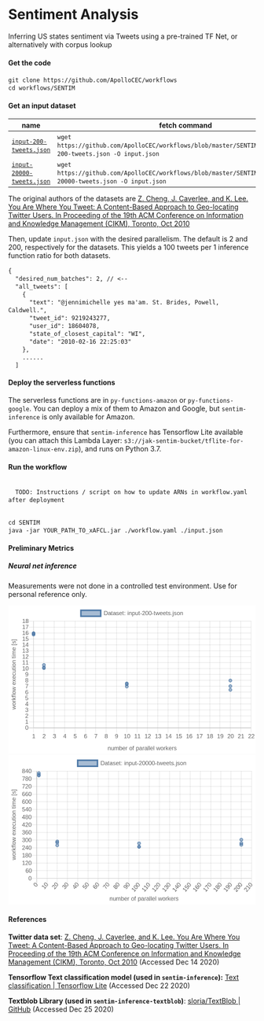 # Sentiment Analysis

Inferring US states sentiment via Tweets using a pre-trained TF Net, or alternatively with corpus lookup


#### Get the code

```
git clone https://github.com/ApolloCEC/workflows
cd workflows/SENTIM
``` 

#### Get an input dataset

name | fetch command 
----|----
[`input-200-tweets.json`](https://github.com/ApolloCEC/workflows/blob/master/SENTIM/datasets/input-200-tweets.json) | `wget https://github.com/ApolloCEC/workflows/blob/master/SENTIM/datasets/input-200-tweets.json -O input.json`
[`input-20000-tweets.json`](https://github.com/ApolloCEC/workflows/blob/master/SENTIM/datasets/input-20000-tweets.json) | `wget https://github.com/ApolloCEC/workflows/blob/master/SENTIM/datasets/input-20000-tweets.json -O input.json` 

The original authors of the datasets are [Z. Cheng, J. Caverlee, and K. Lee. You Are Where You Tweet: A Content-Based Approach to Geo-locating Twitter Users. In Proceeding of the 19th ACM Conference on Information and Knowledge Management (CIKM), Toronto, Oct 2010](https://archive.org/details/twitter_cikm_2010)

Then, update `input.json` with the desired parallelism. The default is 2 and 200, respectively for the datasets. This yields a 100 tweets per 1 inference function ratio for both datasets.


```
{
  "desired_num_batches": 2, // <--
  "all_tweets": [
    {
      "text": "@jennimichelle yes ma'am. St. Brides, Powell, Caldwell.",
      "tweet_id": 9219243277,
      "user_id": 18604078,
      "state_of_closest_capital": "WI",
      "date": "2010-02-16 22:25:03"
    },
    ......
  ]
```

#### Deploy the serverless functions

The serverless functions are in `py-functions-amazon` or `py-functions-google`. You can deploy a mix of them to Amazon and Google, but `sentim-inference` is only available for Amazon.

Furthermore, ensure that `sentim-inference` has Tensorflow Lite available (you can attach this Lambda Layer: `s3://jak-sentim-bucket/tflite-for-amazon-linux-env.zip`), and runs on Python 3.7.

#### Run the workflow


```

  TODO: Instructions / script on how to update ARNs in workflow.yaml after deployment


```

```
cd SENTIM
java -jar YOUR_PATH_TO_xAFCL.jar ./workflow.yaml ./input.json
```

#### Preliminary Metrics

##### Neural net inference

Measurements were not done in a controlled test environment.
Use for personal reference only.

![Chart showing metrics of input-200-tweets.json](https://github.com/ApolloCEC/workflows/blob/master/SENTIM/metrics/input-200-tweets-metrics.png)
![Chart showing metrics of input-20000-tweets.json](https://github.com/ApolloCEC/workflows/blob/master/SENTIM/metrics/input-20000-tweets-metrics.png)


#### References

**Twitter data set**: [Z. Cheng, J. Caverlee, and K. Lee. You Are Where You Tweet: A Content-Based Approach to Geo-locating Twitter Users. In Proceeding of the 19th ACM Conference on Information and Knowledge Management (CIKM), Toronto, Oct 2010](https://archive.org/details/twitter_cikm_2010) (Accessed Dec 14 2020)

**Tensorflow Text classification model (used in `sentim-inference`):** [Text classification | Tensorflow Lite](https://www.tensorflow.org/lite/models/text_classification/overview) (Accessed Dec 22 2020)

**Textblob Library (used in `sentim-inference-textblob`)**: [sloria/TextBlob | GitHub](https://github.com/sloria/textblob) (Accessed Dec 25 2020)